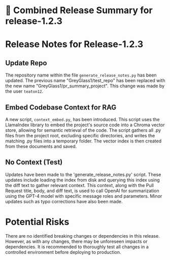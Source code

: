 # 🚀 Combined Release Summary for release-1.2.3

# Release Notes for Release-1.2.3

## Update Repo
The repository name within the file `generate_release_notes.py` has been updated. The previous name "GreyGlass1/test_repo" has been replaced with the new name "GreyGlass1/pr_summary_project". This change was made by the user `teaton12`.

## Embed Codebase Context for RAG
A new script, `context_embed.py`, has been introduced. This script uses the LlamaIndex library to embed the project's source code into a Chroma vector store, allowing for semantic retrieval of the code. The script gathers all .py files from the project root, excluding specific directories, and writes the matching .py files into a temporary folder. The vector index is then created from these documents and saved.

## No Context (Test)
Updates have been made to the 'generate_release_notes.py' script. These updates include loading the index from disk and querying this index using the diff text to gather relevant context. This context, along with the Pull Request title, body, and diff text, is used to call OpenAI for summarization using the GPT-4 model with specific message roles and parameters. Minor updates such as typo corrections have also been made.

# Potential Risks
There are no identified breaking changes or dependencies in this release. However, as with any changes, there may be unforeseen impacts or dependencies. It is recommended to thoroughly test all changes in a controlled environment before deploying to production.
